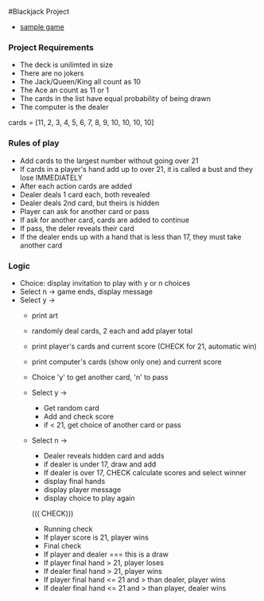 #Blackjack Project

- [sample game](https://games.washingtonpost.com/games/blackjack)

### Project Requirements

- The deck is unilimted in size
- There are no jokers
- The Jack/Queen/King all count as 10
- The Ace an count as 11 or 1
- The cards in the list have equal probability of being drawn
- The computer is the dealer

cards = [11, 2, 3, 4, 5, 6, 7, 8, 9, 10, 10, 10, 10]

### Rules of play
- Add cards to the largest number without going over 21
- If cards in a player's hand add up to over 21, it is called a bust and they lose IMMEDIATELY
- After each action cards are added
- Dealer deals 1 card each, both revealed
- Dealer deals 2nd card, but theirs is hidden
- Player can ask for another card or pass
- If ask for another card, cards are added to continue
- If pass, the deler reveals their card
- If the dealer ends up with a hand that is less than 17, they must take another card

### Logic

- Choice: display invitation to play with y or n choices
- Select n -> game ends, display message
- Select y ->
    - print art
    - randomly deal cards, 2 each and add player total
    - print player's cards and current score (CHECK for 21, automatic win)
    - print computer's cards (show only one) and current score
    - Choice 'y' to get another card, 'n' to pass
    - Select y ->
        - Get random card
        - Add and check score
        - if < 21, get choice of another card or pass

    - Select n ->
        - Dealer reveals hidden card and adds
        - if dealer is under 17, draw and add
        - If dealer is over 17, CHECK calculate scores and select winner
        - display final hands 
        - display player message
        - display choice to play again


        ((( CHECK)))
        - Running check
        - If player score is 21, player wins
        - Final check
        - If player and dealer === this is a draw
        - If player final hand > 21, player loses 
        - If dealer final hand > 21, player wins
        - If player final hand <= 21 and > than dealer, player wins
        - If dealer final hand <= 21 and > than player, dealer wins





